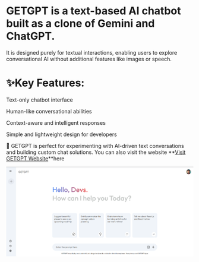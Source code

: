# GETGPT is a text-based AI chatbot built as a clone of Gemini and ChatGPT.
It is designed purely for textual interactions, enabling users to explore conversational AI without additional features like images or speech.

# ✨Key Features:

Text-only chatbot interface

Human-like conversational abilities

Context-aware and intelligent responses

Simple and lightweight design for developers

🚀 GETGPT is perfect for experimenting with AI-driven text conversations and building custom chat solutions.
You can also visit the website **[Visit GETGPT Website](https://getgpt112.netlify.app/)**here

![GETGPT Logo](src/assets/Preview.png)

